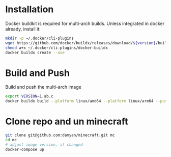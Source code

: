 # Installation
Docker buildkit is required for multi-arch builds. Unless integrated in docker already, install it:
```bash
mkdir -p ~/.docker/cli-plugins
wget https://github.com/docker/buildx/releases/download/${version}/buildx-v{version}.linux-$arch -O ~/.docker/cli-plugins/docker-buildx
chmod a+x ~/.docker/cli-plugins/docker-buildx
docker buildx create --use
```

# Build and Push
Build and push the multi-arch image
```bash
export VERSION=1.ab.c
docker buildx build --platform linux/amd64 --platform linux/arm64 --push . -t damyanyordanov/minecraft-java:$VERSION -f Dockerfile-$VERSION
```

# Clone repo and un minecraft
```bash
git clone git@github.com:damyan/minecraft.git mc
cd mc
# adjust image version, if changed
docker-compose up
```

